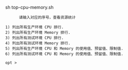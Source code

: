 sh top-cpu-memory.sh
 
          请输入对应的序号，查看资源统计

    1) 列出所有生产环境 CPU 排行.
    2) 列出所有生产环境 Memory 排行.
    3) 列出所有测试环境 CPU 排行.
    4) 列出所有测试环境 Memory 排行.
    5) 列出所有生产环境 CPU 和 Memory 的使用值、预留值、限制值.
    6) 列出所有测试环境 CPU 和 Memory 的使用值、预留值、限制值.
    
    opt > 

